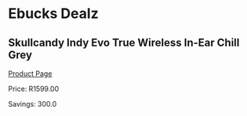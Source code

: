 
# Ebucks Dealz
## Skullcandy Indy Evo True Wireless In-Ear Chill Grey
[Product Page](https://www.ebucks.com/web/shop/productSelected.do?prodId=265759161&catId=322194367)

Price: R1599.00

Savings: 300.0


	